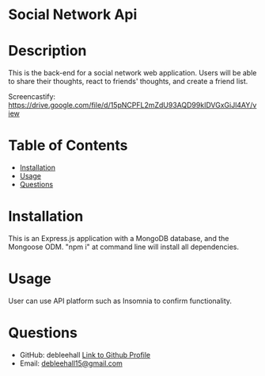 # Social Network Api

# Description
This is the back-end for a social network web application. Users will be able to share their thoughts, react to friends' thoughts, and create a friend list. 

Screencastify: https://drive.google.com/file/d/15pNCPFL2mZdU93AQD99kIDVGxGiJl4AY/view

# Table of Contents 
* [Installation](#installation)
* [Usage](#usage)
* [Questions](#questions)

# Installation
This is an Express.js application with a MongoDB database, and the Mongoose ODM. "npm i" at command line will install all dependencies.

# Usage
User can use API platform such as Insomnia to confirm functionality.

# Questions
* GitHub: debleehall 
[Link to Github Profile](https://github.com/debleehall)
* Email: debleehall15@gmail.com